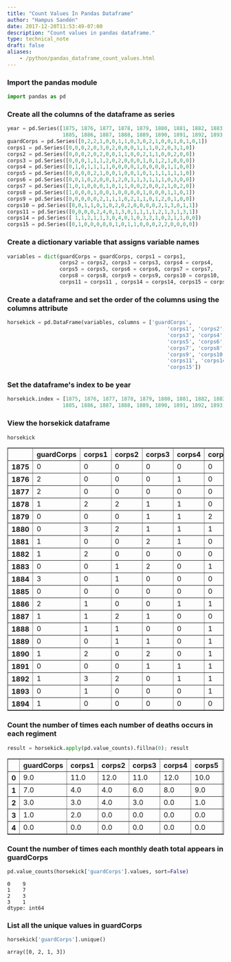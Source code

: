```yaml
---
title: "Count Values In Pandas Dataframe"
author: "Hampus Sandén"
date: 2017-12-20T11:53:49-07:00
description: "Count values in pandas dataframe."
type: technical_note
draft: false
aliases:
    - /python/pandas_dataframe_count_values.html
---
```

### Import the pandas module


```python
import pandas as pd
```

### Create all the columns of the dataframe as series


```python
year = pd.Series([1875, 1876, 1877, 1878, 1879, 1880, 1881, 1882, 1883, 1884, 
                  1885, 1886, 1887, 1888, 1889, 1890, 1891, 1892, 1893, 1894])
guardCorps = pd.Series([0,2,2,1,0,0,1,1,0,3,0,2,1,0,0,1,0,1,0,1])
corps1 = pd.Series([0,0,0,2,0,3,0,2,0,0,0,1,1,1,0,2,0,3,1,0])
corps2 = pd.Series([0,0,0,2,0,2,0,0,1,1,0,0,2,1,1,0,0,2,0,0])
corps3 = pd.Series([0,0,0,1,1,1,2,0,2,0,0,0,1,0,1,2,1,0,0,0])
corps4 = pd.Series([0,1,0,1,1,1,1,0,0,0,0,1,0,0,0,0,1,1,0,0])
corps5 = pd.Series([0,0,0,0,2,1,0,0,1,0,0,1,0,1,1,1,1,1,1,0])
corps6 = pd.Series([0,0,1,0,2,0,0,1,2,0,1,1,3,1,1,1,0,3,0,0])
corps7 = pd.Series([1,0,1,0,0,0,1,0,1,1,0,0,2,0,0,2,1,0,2,0])
corps8 = pd.Series([1,0,0,0,1,0,0,1,0,0,0,0,1,0,0,0,1,1,0,1])
corps9 = pd.Series([0,0,0,0,0,2,1,1,1,0,2,1,1,0,1,2,0,1,0,0])
corps10 = pd.Series([0,0,1,1,0,1,0,2,0,2,0,0,0,0,2,1,3,0,1,1])
corps11 = pd.Series([0,0,0,0,2,4,0,1,3,0,1,1,1,1,2,1,3,1,3,1])
corps14 = pd.Series([ 1,1,2,1,1,3,0,4,0,1,0,3,2,1,0,2,1,1,0,0])
corps15 = pd.Series([0,1,0,0,0,0,0,1,0,1,1,0,0,0,2,2,0,0,0,0])
```

### Create a dictionary variable that assigns variable names


```python
variables = dict(guardCorps = guardCorps, corps1 = corps1, 
                 corps2 = corps2, corps3 = corps3, corps4 = corps4, 
                 corps5 = corps5, corps6 = corps6, corps7 = corps7, 
                 corps8 = corps8, corps9 = corps9, corps10 = corps10, 
                 corps11 = corps11 , corps14 = corps14, corps15 = corps15)
```

### Create a dataframe and set the order of the columns using the columns attribute


```python
horsekick = pd.DataFrame(variables, columns = ['guardCorps', 
                                                    'corps1', 'corps2', 
                                                    'corps3', 'corps4', 
                                                    'corps5', 'corps6', 
                                                    'corps7', 'corps8', 
                                                    'corps9', 'corps10', 
                                                    'corps11', 'corps14', 
                                                    'corps15'])
```

### Set the dataframe's index to be year


```python
horsekick.index = [1875, 1876, 1877, 1878, 1879, 1880, 1881, 1882, 1883, 1884, 
                  1885, 1886, 1887, 1888, 1889, 1890, 1891, 1892, 1893, 1894]
```

### View the horsekick dataframe


```python
horsekick
```




<div>
<table border="1" class="dataframe">
  <thead>
    <tr style="text-align: right;">
      <th></th>
      <th>guardCorps</th>
      <th>corps1</th>
      <th>corps2</th>
      <th>corps3</th>
      <th>corps4</th>
      <th>corps5</th>
      <th>corps6</th>
      <th>corps7</th>
      <th>corps8</th>
      <th>corps9</th>
      <th>corps10</th>
      <th>corps11</th>
      <th>corps14</th>
      <th>corps15</th>
    </tr>
  </thead>
  <tbody>
    <tr>
      <th>1875</th>
      <td>0</td>
      <td>0</td>
      <td>0</td>
      <td>0</td>
      <td>0</td>
      <td>0</td>
      <td>0</td>
      <td>1</td>
      <td>1</td>
      <td>0</td>
      <td>0</td>
      <td>0</td>
      <td>1</td>
      <td>0</td>
    </tr>
    <tr>
      <th>1876</th>
      <td>2</td>
      <td>0</td>
      <td>0</td>
      <td>0</td>
      <td>1</td>
      <td>0</td>
      <td>0</td>
      <td>0</td>
      <td>0</td>
      <td>0</td>
      <td>0</td>
      <td>0</td>
      <td>1</td>
      <td>1</td>
    </tr>
    <tr>
      <th>1877</th>
      <td>2</td>
      <td>0</td>
      <td>0</td>
      <td>0</td>
      <td>0</td>
      <td>0</td>
      <td>1</td>
      <td>1</td>
      <td>0</td>
      <td>0</td>
      <td>1</td>
      <td>0</td>
      <td>2</td>
      <td>0</td>
    </tr>
    <tr>
      <th>1878</th>
      <td>1</td>
      <td>2</td>
      <td>2</td>
      <td>1</td>
      <td>1</td>
      <td>0</td>
      <td>0</td>
      <td>0</td>
      <td>0</td>
      <td>0</td>
      <td>1</td>
      <td>0</td>
      <td>1</td>
      <td>0</td>
    </tr>
    <tr>
      <th>1879</th>
      <td>0</td>
      <td>0</td>
      <td>0</td>
      <td>1</td>
      <td>1</td>
      <td>2</td>
      <td>2</td>
      <td>0</td>
      <td>1</td>
      <td>0</td>
      <td>0</td>
      <td>2</td>
      <td>1</td>
      <td>0</td>
    </tr>
    <tr>
      <th>1880</th>
      <td>0</td>
      <td>3</td>
      <td>2</td>
      <td>1</td>
      <td>1</td>
      <td>1</td>
      <td>0</td>
      <td>0</td>
      <td>0</td>
      <td>2</td>
      <td>1</td>
      <td>4</td>
      <td>3</td>
      <td>0</td>
    </tr>
    <tr>
      <th>1881</th>
      <td>1</td>
      <td>0</td>
      <td>0</td>
      <td>2</td>
      <td>1</td>
      <td>0</td>
      <td>0</td>
      <td>1</td>
      <td>0</td>
      <td>1</td>
      <td>0</td>
      <td>0</td>
      <td>0</td>
      <td>0</td>
    </tr>
    <tr>
      <th>1882</th>
      <td>1</td>
      <td>2</td>
      <td>0</td>
      <td>0</td>
      <td>0</td>
      <td>0</td>
      <td>1</td>
      <td>0</td>
      <td>1</td>
      <td>1</td>
      <td>2</td>
      <td>1</td>
      <td>4</td>
      <td>1</td>
    </tr>
    <tr>
      <th>1883</th>
      <td>0</td>
      <td>0</td>
      <td>1</td>
      <td>2</td>
      <td>0</td>
      <td>1</td>
      <td>2</td>
      <td>1</td>
      <td>0</td>
      <td>1</td>
      <td>0</td>
      <td>3</td>
      <td>0</td>
      <td>0</td>
    </tr>
    <tr>
      <th>1884</th>
      <td>3</td>
      <td>0</td>
      <td>1</td>
      <td>0</td>
      <td>0</td>
      <td>0</td>
      <td>0</td>
      <td>1</td>
      <td>0</td>
      <td>0</td>
      <td>2</td>
      <td>0</td>
      <td>1</td>
      <td>1</td>
    </tr>
    <tr>
      <th>1885</th>
      <td>0</td>
      <td>0</td>
      <td>0</td>
      <td>0</td>
      <td>0</td>
      <td>0</td>
      <td>1</td>
      <td>0</td>
      <td>0</td>
      <td>2</td>
      <td>0</td>
      <td>1</td>
      <td>0</td>
      <td>1</td>
    </tr>
    <tr>
      <th>1886</th>
      <td>2</td>
      <td>1</td>
      <td>0</td>
      <td>0</td>
      <td>1</td>
      <td>1</td>
      <td>1</td>
      <td>0</td>
      <td>0</td>
      <td>1</td>
      <td>0</td>
      <td>1</td>
      <td>3</td>
      <td>0</td>
    </tr>
    <tr>
      <th>1887</th>
      <td>1</td>
      <td>1</td>
      <td>2</td>
      <td>1</td>
      <td>0</td>
      <td>0</td>
      <td>3</td>
      <td>2</td>
      <td>1</td>
      <td>1</td>
      <td>0</td>
      <td>1</td>
      <td>2</td>
      <td>0</td>
    </tr>
    <tr>
      <th>1888</th>
      <td>0</td>
      <td>1</td>
      <td>1</td>
      <td>0</td>
      <td>0</td>
      <td>1</td>
      <td>1</td>
      <td>0</td>
      <td>0</td>
      <td>0</td>
      <td>0</td>
      <td>1</td>
      <td>1</td>
      <td>0</td>
    </tr>
    <tr>
      <th>1889</th>
      <td>0</td>
      <td>0</td>
      <td>1</td>
      <td>1</td>
      <td>0</td>
      <td>1</td>
      <td>1</td>
      <td>0</td>
      <td>0</td>
      <td>1</td>
      <td>2</td>
      <td>2</td>
      <td>0</td>
      <td>2</td>
    </tr>
    <tr>
      <th>1890</th>
      <td>1</td>
      <td>2</td>
      <td>0</td>
      <td>2</td>
      <td>0</td>
      <td>1</td>
      <td>1</td>
      <td>2</td>
      <td>0</td>
      <td>2</td>
      <td>1</td>
      <td>1</td>
      <td>2</td>
      <td>2</td>
    </tr>
    <tr>
      <th>1891</th>
      <td>0</td>
      <td>0</td>
      <td>0</td>
      <td>1</td>
      <td>1</td>
      <td>1</td>
      <td>0</td>
      <td>1</td>
      <td>1</td>
      <td>0</td>
      <td>3</td>
      <td>3</td>
      <td>1</td>
      <td>0</td>
    </tr>
    <tr>
      <th>1892</th>
      <td>1</td>
      <td>3</td>
      <td>2</td>
      <td>0</td>
      <td>1</td>
      <td>1</td>
      <td>3</td>
      <td>0</td>
      <td>1</td>
      <td>1</td>
      <td>0</td>
      <td>1</td>
      <td>1</td>
      <td>0</td>
    </tr>
    <tr>
      <th>1893</th>
      <td>0</td>
      <td>1</td>
      <td>0</td>
      <td>0</td>
      <td>0</td>
      <td>1</td>
      <td>0</td>
      <td>2</td>
      <td>0</td>
      <td>0</td>
      <td>1</td>
      <td>3</td>
      <td>0</td>
      <td>0</td>
    </tr>
    <tr>
      <th>1894</th>
      <td>1</td>
      <td>0</td>
      <td>0</td>
      <td>0</td>
      <td>0</td>
      <td>0</td>
      <td>0</td>
      <td>0</td>
      <td>1</td>
      <td>0</td>
      <td>1</td>
      <td>1</td>
      <td>0</td>
      <td>0</td>
    </tr>
  </tbody>
</table>
</div>



### Count the number of times each number of deaths occurs in each regiment


```python
result = horsekick.apply(pd.value_counts).fillna(0); result
```




<div>
<table border="1" class="dataframe">
  <thead>
    <tr style="text-align: right;">
      <th></th>
      <th>guardCorps</th>
      <th>corps1</th>
      <th>corps2</th>
      <th>corps3</th>
      <th>corps4</th>
      <th>corps5</th>
      <th>corps6</th>
      <th>corps7</th>
      <th>corps8</th>
      <th>corps9</th>
      <th>corps10</th>
      <th>corps11</th>
      <th>corps14</th>
      <th>corps15</th>
    </tr>
  </thead>
  <tbody>
    <tr>
      <th>0</th>
      <td>9.0</td>
      <td>11.0</td>
      <td>12.0</td>
      <td>11.0</td>
      <td>12.0</td>
      <td>10.0</td>
      <td>9.0</td>
      <td>11.0</td>
      <td>13.0</td>
      <td>10.0</td>
      <td>10.0</td>
      <td>6</td>
      <td>6</td>
      <td>14.0</td>
    </tr>
    <tr>
      <th>1</th>
      <td>7.0</td>
      <td>4.0</td>
      <td>4.0</td>
      <td>6.0</td>
      <td>8.0</td>
      <td>9.0</td>
      <td>7.0</td>
      <td>6.0</td>
      <td>7.0</td>
      <td>7.0</td>
      <td>6.0</td>
      <td>8</td>
      <td>8</td>
      <td>4.0</td>
    </tr>
    <tr>
      <th>2</th>
      <td>3.0</td>
      <td>3.0</td>
      <td>4.0</td>
      <td>3.0</td>
      <td>0.0</td>
      <td>1.0</td>
      <td>2.0</td>
      <td>3.0</td>
      <td>0.0</td>
      <td>3.0</td>
      <td>3.0</td>
      <td>2</td>
      <td>3</td>
      <td>2.0</td>
    </tr>
    <tr>
      <th>3</th>
      <td>1.0</td>
      <td>2.0</td>
      <td>0.0</td>
      <td>0.0</td>
      <td>0.0</td>
      <td>0.0</td>
      <td>2.0</td>
      <td>0.0</td>
      <td>0.0</td>
      <td>0.0</td>
      <td>1.0</td>
      <td>3</td>
      <td>2</td>
      <td>0.0</td>
    </tr>
    <tr>
      <th>4</th>
      <td>0.0</td>
      <td>0.0</td>
      <td>0.0</td>
      <td>0.0</td>
      <td>0.0</td>
      <td>0.0</td>
      <td>0.0</td>
      <td>0.0</td>
      <td>0.0</td>
      <td>0.0</td>
      <td>0.0</td>
      <td>1</td>
      <td>1</td>
      <td>0.0</td>
    </tr>
  </tbody>
</table>
</div>



### Count the number of times each monthly death total appears in guardCorps


```python
pd.value_counts(horsekick['guardCorps'].values, sort=False)
```




    0    9
    1    7
    2    3
    3    1
    dtype: int64



### List all the unique values in guardCorps


```python
horsekick['guardCorps'].unique()
```




    array([0, 2, 1, 3])


